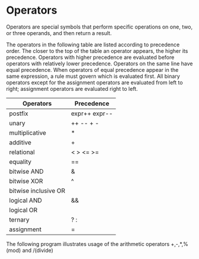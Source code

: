 # Operators

Operators are special symbols that perform specific operations on one, two, or three operands, and then return a result.

The operators in the following table are listed according to precedence order. The closer to the top of the table an operator appears, the higher its precedence. Operators with higher precedence are evaluated before operators with relatively lower precedence. Operators on the same line have equal precedence. When operators of equal precedence appear in the same expression, a rule must govern which is evaluated first. All binary operators except for the assignment operators are evaluated from left to right; assignment operators are evaluated right to left.

| Operators| Precedence|
| -- | -- |
| postfix | expr++ expr-- |
| unary| ++ -- + - |
| multiplicative| * |
| additive| + |
| relational | < > <= >= |
| equality | == |
|bitwise AND | & |
| bitwise XOR | ^ |
| bitwise inclusive OR | |
| logical AND | && |
| logical OR |  |
| ternary | ? :|
| assignment | = |

The following program illustrates usage of the arithmetic operators +,-,\*,%(mod) and /(divide)
